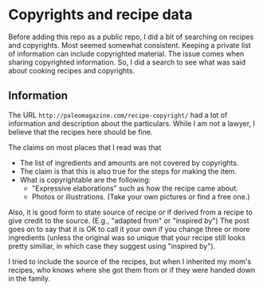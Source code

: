 # Copyrights and recipe data

Before adding this repo as a public repo, I did a bit of searching on recipes
and copyrights.  Most seemed somewhat consistent. Keeping a private list of
information can include copyrighted material.  The issue comes when sharing
copyrighted information. So, I did a search to see what was said about
cooking recipes and copyrights.

## Information

The URL `http://paleomagazine.com/recipe-copyright/` had a lot of information
and description about the particulars. While I am not a lawyer, I believe that
the recipes here should be fine.

The claims on most places that I read was that

- The list of ingredients and amounts are not covered by copyrights.
- The claim is that this is also true for the steps for making the item.
- What is copyrightable are the following:
    - "Expressive elaborations" such as how the recipe came about.
    - Photos or illustrations. (Take your own pictures or find a free one.)

Also, it is good form to state source of recipe or if derived from a recipe
to give credit to the source. (E.g., "adapted from" or "inspired by") The
post goes on to say that it is OK to call it your own if you change three or
more ingredients (unless the original was so unique that your recipe still
looks pretty similiar, in which case they suggest using "inspired by").

I tried to include the source of the recipes, but when I inherited my mom's
recipes, who knows where she got them from or if they were handed down in the
family.
